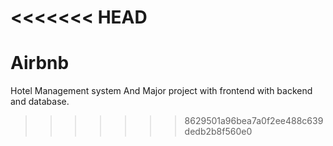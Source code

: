 <<<<<<< HEAD
=======
# Airbnb
Hotel Management system And Major project with frontend with backend and database.
>>>>>>> 8629501a96bea7a0f2ee488c639dedb2b8f560e0
